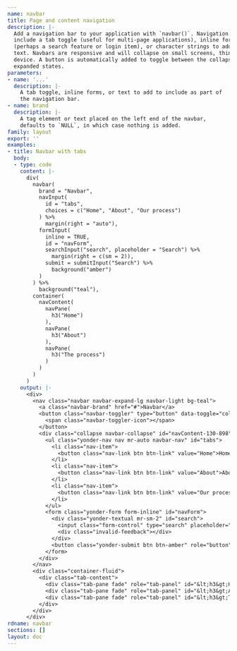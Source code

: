 ```yaml
---
name: navbar
title: Page and content navigation
description: |-
  Add a navigation bar to your application with `navbar()`. Navigation bars may
  include a tab toggle (useful for multi-page applications), inline forms
  (perhaps a search feature or login item), or character strings to add simple
  text. Navbars are responsive and will collapse on small screens, think mobile
  device. A button is automatically added to toggle between the collapsed and
  expanded states.
parameters:
- name: '...'
  description: |-
    A tab toggle, inline forms, or text to add to include as part of
    the navigation bar.
- name: brand
  description: |-
    A tag element or text placed on the left end of the navbar,
    defaults to `NULL`, in which case nothing is added.
family: layout
export: ''
examples:
- title: Navbar with tabs
  body:
  - type: code
    content: |-
      div(
        navbar(
          brand = "Navbar",
          navInput(
            id = "tabs",
            choices = c("Home", "About", "Our process")
          ) %>%
            margin(right = "auto"),
          formInput(
            inline = TRUE,
            id = "navForm",
            searchInput("search", placeholder = "Search") %>%
              margin(right = c(sm = 2)),
            submit = submitInput("Search") %>%
              background("amber")
          )
        ) %>%
          background("teal"),
        container(
          navContent(
            navPane(
              h3("Home")
            ),
            navPane(
              h3("About")
            ),
            navPane(
              h3("The process")
            )
          )
        )
      )
    output: |-
      <div>
        <nav class="navbar navbar-expand-lg navbar-light bg-teal">
          <a class="navbar-brand" href="#">Navbar</a>
          <button class="navbar-toggler" type="button" data-toggle="collapse" data-target="#navContent-130-898" aria-controls="navContent-130-898" aria-expanded="false" aria-label="Toggle navigation">
            <span class="navbar-toggler-icon"></span>
          </button>
          <div class="collapse navbar-collapse" id="navContent-130-898">
            <ul class="yonder-nav nav mr-auto navbar-nav" id="tabs">
              <li class="nav-item">
                <button class="nav-link btn btn-link" value="Home">Home</button>
              </li>
              <li class="nav-item">
                <button class="nav-link btn btn-link" value="About">About</button>
              </li>
              <li class="nav-item">
                <button class="nav-link btn btn-link" value="Our process">Our process</button>
              </li>
            </ul>
            <form class="yonder-form form-inline" id="navForm">
              <div class="yonder-textual mr-sm-2" id="search">
                <input class="form-control" type="search" placeholder="Search"/>
                <div class="invalid-feedback"></div>
              </div>
              <button class="yonder-submit btn btn-amber" role="button" value="Search">Search</button>
            </form>
          </div>
        </nav>
        <div class="container-fluid">
          <div class="tab-content">
            <div class="tab-pane fade" role="tab-panel" id="&lt;h3&gt;Home&lt;/h3&gt;"></div>
            <div class="tab-pane fade" role="tab-panel" id="&lt;h3&gt;About&lt;/h3&gt;"></div>
            <div class="tab-pane fade" role="tab-panel" id="&lt;h3&gt;The process&lt;/h3&gt;"></div>
          </div>
        </div>
      </div>
rdname: navbar
sections: []
layout: doc
---
```

